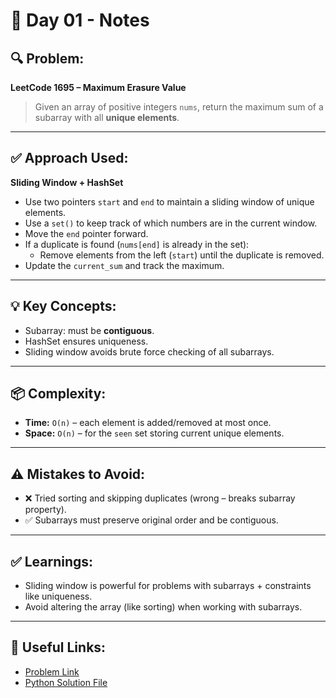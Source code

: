 # 📝 Day 01 - Notes

## 🔍 Problem:
**LeetCode 1695 – Maximum Erasure Value**

> Given an array of positive integers `nums`, return the maximum sum of a subarray with all **unique elements**.

---

## ✅ Approach Used:
**Sliding Window + HashSet**

- Use two pointers `start` and `end` to maintain a sliding window of unique elements.
- Use a `set()` to keep track of which numbers are in the current window.
- Move the `end` pointer forward.
- If a duplicate is found (`nums[end]` is already in the set):
  - Remove elements from the left (`start`) until the duplicate is removed.
- Update the `current_sum` and track the maximum.

---

## 💡 Key Concepts:

- Subarray: must be **contiguous**.
- HashSet ensures uniqueness.
- Sliding window avoids brute force checking of all subarrays.

---

## 📦 Complexity:

- **Time:** `O(n)` – each element is added/removed at most once.
- **Space:** `O(n)` – for the `seen` set storing current unique elements.

---

## ⚠️ Mistakes to Avoid:

- ❌ Tried sorting and skipping duplicates (wrong – breaks subarray property).
- ✅ Subarrays must preserve original order and be contiguous.

---

## ✅ Learnings:

- Sliding window is powerful for problems with subarrays + constraints like uniqueness.
- Avoid altering the array (like sorting) when working with subarrays.

---

## 🔗 Useful Links:

- [Problem Link](https://leetcode.com/problems/maximum-erasure-value/)
- [Python Solution File](./question1.py)

